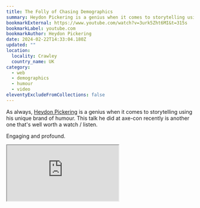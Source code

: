 ```yaml
---
title: The Folly of Chasing Demographics
summary: Heydon Pickering is a genius when it comes to storytelling using his unique brand of humour. This talk he did at axe-con is another one you don't want to miss.
bookmarkExternal: https://www.youtube.com/watch?v=3urk5Zht6MI&t=315s
bookmarkLabel: youtube.com
bookmarkAuthor: Heydon Pickering
date: 2024-02-22T14:33:04.180Z
updated: ""
location:
  locality: Crawley
  country_name: UK
category:
  - web
  - demographics
  - humour
  - video
eleventyExcludeFromCollections: false
---
```


As always, [Heydon Pickering](https://heydonworks.com/) is a genius when it comes to storytelling using his unique brand of humour. This talk he did at axe-con recently is another one that's well worth a watch / listen.

Engaging and profound.

<div class="video">
	<div class="video--inner">
		<iframe src="https://www.youtube-nocookie.com/embed/3urk5Zht6MI?si=IaWQwB3fmy4hDfRM&t=315s" title="YouTube video player." allow="encrypted-media; picture-in-picture" allowfullscreen></iframe>
	</div>
</div>
